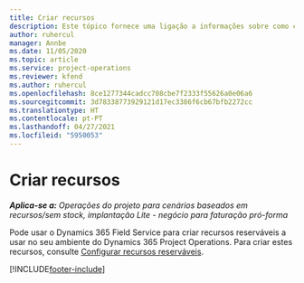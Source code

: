 ```yaml
---
title: Criar recursos
description: Este tópico fornece uma ligação a informações sobre como criar recursos reserváveis.
author: ruhercul
manager: Annbe
ms.date: 11/05/2020
ms.topic: article
ms.service: project-operations
ms.reviewer: kfend
ms.author: ruhercul
ms.openlocfilehash: 8ce1277344cadcc708cbe7f2333f55626a0e06a6
ms.sourcegitcommit: 3d78338773929121d17ec3386f6cb67bfb2272cc
ms.translationtype: HT
ms.contentlocale: pt-PT
ms.lasthandoff: 04/27/2021
ms.locfileid: "5950053"
---
```

# <a name="create-resources"></a>Criar recursos

_**Aplica-se a:** Operações do projeto para cenários baseados em recursos/sem stock, implantação Lite - negócio para faturação pró-forma_

Pode usar o Dynamics 365 Field Service para criar recursos reserváveis a usar no seu ambiente do Dynamics 365 Project Operations. Para criar estes recursos, consulte [Configurar recursos reserváveis](/dynamics365/field-service/set-up-bookable-resources).


[!INCLUDE[footer-include](../includes/footer-banner.md)]